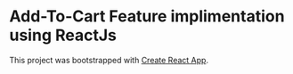 # Add-To-Cart Feature implimentation using ReactJs


This project was bootstrapped with [Create React App](https://github.com/facebook/create-react-app).
